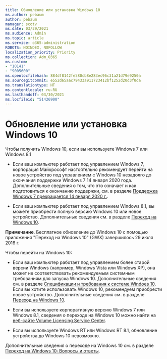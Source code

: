 ```yaml
---
title: Обновление или установка Windows 10
ms.author: pebaum
author: pebaum
manager: scotv
ms.date: 03/29/2021
ms.audience: Admin
ms.topic: article
ms.service: o365-administration
ROBOTS: NOINDEX, NOFOLLOW
localization_priority: Priority
ms.collection: Adm_O365
ms.custom:
- "10141"
- "9005600"
ms.openlocfilehash: 884df8142fe580cb8e283ec96c31a21d79e9250a
ms.sourcegitcommit: e552d65aac79433a911723412bf1252d20d3f0da
ms.translationtype: HT
ms.contentlocale: ru-RU
ms.lasthandoff: 03/30/2021
ms.locfileid: "51426900"
---
```

# <a name="how-to-upgrade-or-install-windows-10"></a>Обновление или установка Windows 10

Чтобы получить Windows 10, если вы используете Windows 7 или Windows 8.1

- Если ваш компьютер работает под управлением Windows 7, корпорация Майкрософт настоятельно рекомендует перейти на новое устройство под управлением с Windows 10 незадолго до окончания поддержки Windows 7 14 января 2020 года. Дополнительные сведения о том, что это означает и как подготовиться к окончанию поддержки, см. в разделе [Поддержка Windows 7 прекращается 14 января 2020 г.](https://support.microsoft.com/help/4057281/).

- Если ваш компьютер работает под управлением Windows 8.1, вы можете приобрести полную версию Windows 10 или новое устройство. Дополнительные сведения см. в разделе [Переход на Windows 10](https://www.microsoft.com/windows/get-windows-10).

**Примечание**. Бесплатное обновление до Windows 10 с помощью приложения "Переход на Windows 10" (GWX) завершилось 29 июля 2016 г.

Чтобы перейти на Windows 10: 

- Если ваш компьютер работает под управлением более старой версии Windows (например, Windows Vista или Windows XP), она может не соответствовать рекомендуемым системным требованиям для запуска Windows 10. Дополнительные сведения см. в разделе [Спецификации и требования к системе Windoes 10](https://www.microsoft.com/windows/windows-10-specifications). Если вы хотите использовать Windows 10, рекомендуем приобрести новое устройство. Дополнительные сведения см. в разделе [Переход на Windows 10](https://www.microsoft.com/windows/get-windows-10).

- Если вы используете корпоративную версию Windows 7 или Windows 8.1, сведения о переходе на Windows 10 можно найти на [веб-сайте Volume Licensing Service Center](https://www.microsoft.com/licensing/servicecenter/default.aspx).

- Если вы используете Windows RT или Windows RT 8.1, обновление устройства до Windows 10 невозможно.

Дополнительные сведения о переходе на Windows 10 см. в разделе [Переход на Windows 10: Вопросы и ответы](https://support.microsoft.com/windows/upgrade-to-windows-10-faq-cce52341-7943-594e-72ce-e1cf00382445).
